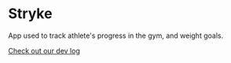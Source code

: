 # Stryke
App used to track athlete's progress in the gym, and weight goals.

[Check out our dev log](https://sites.google.com/augustana.edu/stryke/home)
